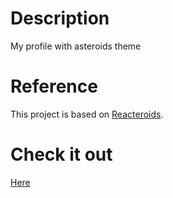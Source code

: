 # Description

My profile with asteroids theme

# Reference

This project is based on [Reacteroids](https://github.com/chriz001/Reacteroids).

# Check it out

[Here](https://caiovini.github.io/)

